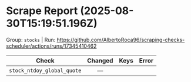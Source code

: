 # Scrape Report (2025-08-30T15:19:51.196Z)

Group: `stocks`  |  Run: https://github.com/AlbertoRoca96/scraping-checks-scheduler/actions/runs/17345410462

| Check | Changed | Keys | Error |
|---|:---:|:--|:--|
| `stock_ntdoy_global_quote` | — |  |  |
